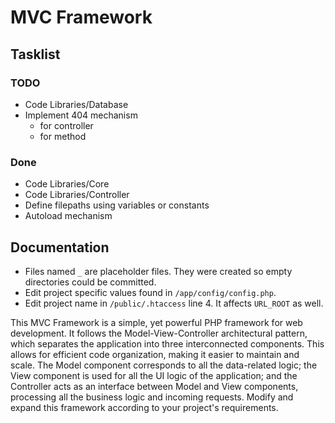 # MVC Framework

## Tasklist

### TODO

- Code Libraries/Database
- Implement 404 mechanism
    - for controller
    - for method

### Done
- Code Libraries/Core
- Code Libraries/Controller
- Define filepaths using variables or constants
- Autoload mechanism

## Documentation

- Files named `_` are placeholder files. They were created so empty directories could be committed.
- Edit project specific values found in `/app/config/config.php`.
- Edit project name in `/public/.htaccess` line 4. It affects `URL_ROOT` as well.

This MVC Framework is a simple, yet powerful PHP framework for web development. It follows the Model-View-Controller architectural pattern, which separates the application into three interconnected components. This allows for efficient code organization, making it easier to maintain and scale. The Model component corresponds to all the data-related logic; the View component is used for all the UI logic of the application; and the Controller acts as an interface between Model and View components, processing all the business logic and incoming requests. Modify and expand this framework according to your project's requirements.